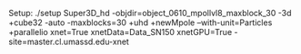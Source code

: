 Setup:
./setup Super3D_hd -objdir=object_0610_mpollvl8_maxblock_30 -3d +cube32 -auto -maxblocks=30 +uhd +newMpole –with-unit=Particles +parallelio xnet=True xnetData=Data_SN150 xnetGPU=True -site=master.cl.umassd.edu-xnet

